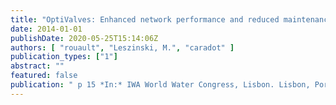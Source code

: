 ```yaml
---
title: "OptiValves: Enhanced network performance and reduced maintenance cost"
date: 2014-01-01
publishDate: 2020-05-25T15:14:06Z
authors: [ "rouault", "Leszinski, M.", "caradot" ]
publication_types: ["1"]
abstract: ""
featured: false
publication: " p 15 *In:* IWA World Water Congress, Lisbon. Lisbon, Portugal. 21-26 September 2014"
---
```


